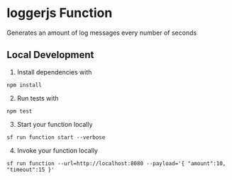 # loggerjs Function

Generates an amount of log messages every number of seconds

## Local Development

1. Install dependencies with

```
npm install
```

2. Run tests with

```
npm test
```

3. Start your function locally

```
sf run function start --verbose
```

4. Invoke your function locally

```
sf run function --url=http://localhost:8080 --payload='{ "amount":10, "timeout":15 }'
```
